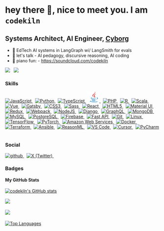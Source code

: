 # hey there 👋, nice to meet you. I am `codekiln`

## Systems Architect, AI Engineer, [Cyborg](https://codekiln.github.io/logseq-encode-garden/)

- 🌱 EdTech AI systems in LangGraph wi/ LangSmith for evals
- 💬 let's talk - AI pedagogy, discursive reasoning, AI coding
- 🎹 piano fun: - https://soundcloud.com/codekiln

<a href="https://www.github.com/codekiln" target="_blank" rel="noreferrer"><img
src="https://img.shields.io/github/followers/codekiln?logo=github&style=for-the-badge&color=0891b2&labelColor=000000" /></a> &nbsp;
<a href="https://www.x.com/codekiln" target="_blank" rel="noreferrer"><img
src="https://img.shields.io/badge/follow-%40codekiln-0891b2?logo=x&style=for-the-badge&labelColor=000000" /></a> &nbsp;

### Skills

<a href="https://developer.mozilla.org/en-US/docs/Web/JavaScript" target="_blank" rel="noreferrer"><picture>
<img height="36" width="36" src="https://cdn.simpleicons.org/javascript/F7DF1E" alt="JavaScript" />
</picture></a> &nbsp;
<a href="https://www.python.org/" target="_blank" rel="noreferrer"><picture>
<img height="36" width="36" src="https://cdn.simpleicons.org/python/3776AB" alt="Python" />
</picture></a> &nbsp;
<a href="https://www.typescriptlang.org/" target="_blank" rel="noreferrer"><picture>
<img height="36" width="36" src="https://cdn.simpleicons.org/typescript/3178C6" alt="TypeScript" />
</picture></a> &nbsp;
<a href="https://www.oracle.com/java/" target="_blank" rel="noreferrer"><picture>
<img height="36" width="36" src="https://raw.githubusercontent.com/devicons/devicon/master/icons/java/java-original.svg" alt="Java" />
</picture></a> &nbsp;
<a href="https://www.php.net/" target="_blank" rel="noreferrer"><picture>
<img height="36" width="36" src="https://cdn.simpleicons.org/php/777BB4" alt="PHP" />
</picture></a> &nbsp;
<a href="https://www.r-project.org/" target="_blank" rel="noreferrer"><picture>
<img height="36" width="36" src="https://cdn.simpleicons.org/r/276DC3" alt="R" />
</picture></a> &nbsp;
<a href="https://www.scala-lang.org/" target="_blank" rel="noreferrer"><picture>
<img height="36" width="36" src="https://cdn.simpleicons.org/scala/DC322F" alt="Scala" />
</picture></a> &nbsp;
<a href="https://vuejs.org/" target="_blank" rel="noreferrer"><picture>
<img height="36" width="36" src="https://cdn.simpleicons.org/vuedotjs/4FC08D" alt="Vue" />
</picture></a> &nbsp;
<a href="https://www.gatsbyjs.com/" target="_blank" rel="noreferrer"><picture>
<img height="36" width="36" src="https://cdn.simpleicons.org/gatsby/663399" alt="Gatsby" />
</picture></a> &nbsp;
<a href="https://www.w3.org/TR/CSS/#css" target="_blank" rel="noreferrer"><picture>
<img height="36" width="36" src="https://cdn.simpleicons.org/css3/1572B6" alt="CSS3" />
</picture></a> &nbsp;
<a href="https://sass-lang.com/" target="_blank" rel="noreferrer"><picture>
<img height="36" width="36" src="https://cdn.simpleicons.org/sass/CC6699" alt="Sass" />
</picture></a> &nbsp;
<a href="https://reactjs.org/" target="_blank" rel="noreferrer"><picture>
<img height="36" width="36" src="https://cdn.simpleicons.org/react/61DAFB" alt="React" />
</picture></a> &nbsp;
<a href="https://developer.mozilla.org/en-US/docs/Glossary/HTML5" target="_blank" rel="noreferrer"><picture>
<img height="36" width="36" src="https://cdn.simpleicons.org/html5/E34F26" alt="HTML5" />
</picture></a> &nbsp;
<a href="https://mui.com/" target="_blank" rel="noreferrer"><picture>
<img height="36" width="36" src="https://cdn.simpleicons.org/mui/007FFF" alt="Material UI" />
</picture></a> &nbsp;
<a href="https://redux.js.org/" target="_blank" rel="noreferrer"><picture>
<img height="36" width="36" src="https://cdn.simpleicons.org/redux/764ABC" alt="Redux" />
</picture></a> &nbsp;
<a href="https://webpack.js.org/" target="_blank" rel="noreferrer"><picture>
<img height="36" width="36" src="https://cdn.simpleicons.org/webpack/8DD6F9" alt="Webpack" />
</picture></a> &nbsp;
<a href="https://nodejs.org/en/" target="_blank" rel="noreferrer"><picture>
<img height="36" width="36" src="https://cdn.simpleicons.org/nodedotjs/339933" alt="NodeJS" />
</picture></a> &nbsp;
<a href="https://www.djangoproject.com/" target="_blank" rel="noreferrer"><picture>
<img height="36" width="36" src="https://static.djangoproject.com/img/logos/django-logo-negative.svg" alt="Django" />
</picture></a> &nbsp;
<a href="https://graphql.org/" target="_blank" rel="noreferrer"><picture>
<img height="36" width="36" src="https://cdn.simpleicons.org/graphql/E10098" alt="GraphQL" />
</picture></a> &nbsp;
<a href="https://www.mongodb.com/" target="_blank" rel="noreferrer"><picture>
<img height="36" width="36" src="https://cdn.simpleicons.org/mongodb/47A248" alt="MongoDB" />
</picture></a> &nbsp;
<a href="https://www.mysql.com/" target="_blank" rel="noreferrer"><picture>
<img height="36" width="36" src="https://cdn.simpleicons.org/mysql/4479A1" alt="MySQL" />
</picture></a> &nbsp;
<a href="https://www.postgresql.org/" target="_blank" rel="noreferrer"><picture>
<img height="36" width="36" src="https://cdn.simpleicons.org/postgresql/4169E1" alt="PostgreSQL" />
</picture></a> &nbsp;
<a href="https://firebase.google.com/" target="_blank" rel="noreferrer"><picture>
<img height="36" width="36" src="https://cdn.simpleicons.org/firebase/FFCA28" alt="Firebase" />
</picture></a> &nbsp;
<a href="https://fastapi.tiangolo.com/" target="_blank" rel="noreferrer"><picture>
<img height="36" width="36" src="https://cdn.simpleicons.org/fastapi/009688" alt="Fast API" />
</picture></a> &nbsp;
<a href="https://git-scm.com/" target="_blank" rel="noreferrer"><picture>
<img height="36" width="36" src="https://cdn.simpleicons.org/git/F05032" alt="Git" />
</picture></a> &nbsp;
<a href="https://www.linux.org" target="_blank" rel="noreferrer"><picture>
<img height="36" width="36" src="https://cdn.simpleicons.org/linux/FCC624" alt="Linux" />
</picture></a> &nbsp;
<a href="https://www.tensorflow.org/" target="_blank" rel="noreferrer"><picture>
<img height="36" width="36" src="https://cdn.simpleicons.org/tensorflow/FF6F00" alt="TensorFlow" />
</picture></a> &nbsp;
<a href="https://pytorch.org/" target="_blank" rel="noreferrer"><picture>
<img height="36" width="36" src="https://cdn.simpleicons.org/pytorch/EE4C2C" alt="PyTorch" />
</picture></a> &nbsp;
<a href="https://aws.amazon.com" target="_blank" rel="noreferrer"><picture>
<img height="36" width="36" src="https://d1.awsstatic.com/logos/aws-logo-lockups/poweredbyaws/PB_AWS_logo_RGB_stacked_REV_SQ.91cd4af40773cbfbd15577a3c2b8a346fe3e8fa2.png" alt="Amazon Web Services" />
</picture></a> &nbsp;
<a href="https://www.docker.com/" target="_blank" rel="noreferrer"><picture>
<img height="36" width="36" src="https://cdn.simpleicons.org/docker/2496ED" alt="Docker" />
</picture></a> &nbsp;
<a href="https://www.terraform.io/" target="_blank" rel="noreferrer"><picture>
<img height="36" width="36" src="https://cdn.simpleicons.org/terraform/7B42BC" alt="Terraform" />
</picture></a> &nbsp;
<a href="https://www.ansible.com/" target="_blank" rel="noreferrer"><picture>
<img height="36" width="36" src="https://cdn.simpleicons.org/ansible/EE0000" alt="Ansible" />
</picture></a> &nbsp;
<a href="https://reasonml.github.io/" target="_blank" rel="noreferrer"><picture>
<img height="36" width="36" src="https://cdn.simpleicons.org/reason/FF5740" alt="ReasonML" />
</picture></a> &nbsp;
<a href="https://code.visualstudio.com/" target="_blank" rel="noreferrer"><picture>
<img height="36" width="36" src="https://cdn.worldvectorlogo.com/logos/visual-studio-code-1.svg" alt="VS Code" />
</picture></a> &nbsp;
<a href="https://cursor.com/" target="_blank" rel="noreferrer"><picture>
<img height="36" width="36" src="https://www.cursor.com/assets/videos/logo/placeholder-logo.webp" alt="Cursor" />
</picture></a> &nbsp;
<a href="https://www.jetbrains.com/pycharm/" target="_blank" rel="noreferrer"><picture>
<img height="36" width="36" src="https://resources.jetbrains.com/storage/products/company/brand/logos/PyCharm_icon.svg" alt="PyCharm" />
</picture></a> &nbsp;

### Social

<a href="https://www.github.com/codekiln" target="_blank" rel="noreferrer">
<picture>
<source media="(prefers-color-scheme: dark)" srcset="https://cdn.simpleicons.org/github/white" />
<source media="(prefers-color-scheme: light)" srcset="https://cdn.simpleicons.org/github/black" />
<img height="30" width="30" src="https://cdn.simpleicons.org/github/black" alt="github" />
</picture>
</a> &nbsp;
<a href="https://www.x.com/codekiln" target="_blank" rel="noreferrer">
<picture>
<source media="(prefers-color-scheme: dark)" srcset="https://cdn.simpleicons.org/x/white" />
<source media="(prefers-color-scheme: light)" srcset="https://cdn.simpleicons.org/x/black" />
<img height="30" width="30" src="https://cdn.simpleicons.org/x/black" alt="X (Twitter)" />
</picture>
</a> &nbsp;


### Badges
#### My GitHub Stats

<a
href="http://www.github.com/codekiln"><img src="https://github-readme-stats.vercel.app/api?username=codekiln&hide=&count_private=true&title_color=0891b2&text_color=ffffff&icon_color=0891b2&bg_color=000000&hide_border=true&show_icons=true" alt="codekiln's GitHub stats" /></a> <br/>
<br/>
<a href="http://www.github.com/codekiln"><img
src="https://streak-stats.demolab.com/?user=codekiln&stroke=ffffff&background=000000&ring=0891b2&fire=0891b2&currStreakNum=ffffff&currStreakLabel=0891b2&sideNums=ffffff&sideLabels=ffffff&dates=ffffff&hide_border=true" /></a> <br/>
<br/>
<a href="http://www.github.com/codekiln"><img width="75%" src="https://github-readme-activity-graph.vercel.app/graph?username=codekiln&bg_color=000000&color=ffffff&line=0891b2&point=ffffff&area_color=000000&area=true&hide_border=true&custom_title=GitHub%20Commits%20Graph" /></a> <br/>
<br/>
<a href="https://github.com/codekiln" align="left"><img src="https://github-readme-stats.vercel.app/api/top-langs/?username=codekiln&langs_count=10&title_color=0891b2&text_color=ffffff&icon_color=0891b2&bg_color=000000&hide_border=true&locale=en&custom_title=Top%20%Languages" alt="Top Languages" /></a> <br/>

